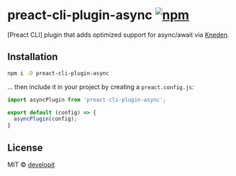 # preact-cli-plugin-async [![npm](https://img.shields.io/npm/v/preact-cli-plugin-async.svg)](https://npm.im/preact-cli-plugin-async)

[Preact CLI] plugin that adds optimized support for async/await via [Kneden].

## Installation

```bash
npm i -D preact-cli-plugin-async
```

... then include it in your project by creating a `preact.config.js`:

```js
import asyncPlugin from 'preact-cli-plugin-async';

export default (config) => {
  asyncPlugin(config);
}
```

## License

MIT © [developit](https://github.com/developit)

[Kneden]: https://github.com/babel/kneden